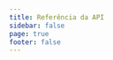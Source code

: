 ```yaml
---
title: Referência da API
sidebar: false
page: true
footer: false
---
```


<script setup>
import ApiIndex from './ApiIndex.vue'
</script>

<ApiIndex />

